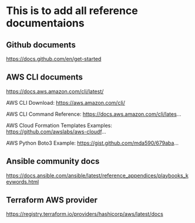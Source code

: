 # This is to add all reference documentaions

## Github documents
https://docs.github.com/en/get-started

## AWS CLI documents
https://docs.aws.amazon.com/cli/latest/

AWS CLI Download: https://aws.amazon.com/cli/

AWS CLI Command Reference: https://docs.aws.amazon.com/cli/lates...

AWS Cloud Formation Templates Examples: https://github.com/awslabs/aws-cloudf...

AWS Python Boto3 Example: https://gist.github.com/mda590/679aba...

## Ansible community docs
https://docs.ansible.com/ansible/latest/reference_appendices/playbooks_keywords.html

## Terraform AWS provider
https://registry.terraform.io/providers/hashicorp/aws/latest/docs
